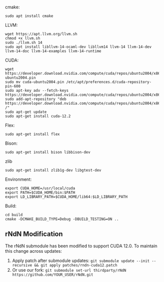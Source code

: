 cmake:
```
sudo apt install cmake
```

LLVM:
```
wget https://apt.llvm.org/llvm.sh
chmod +x llvm.sh
sudo ./llvm.sh 14
sudo apt install libllvm-14-ocaml-dev libllvm14 llvm-14 llvm-14-dev llvm-14-doc llvm-14-examples llvm-14-runtime
```

CUDA:
```
wget https://developer.download.nvidia.com/compute/cuda/repos/ubuntu2004/x86_64/cuda-ubuntu2004.pin
sudo mv cuda-ubuntu2004.pin /etc/apt/preferences.d/cuda-repository-pin-600
sudo apt-key adv --fetch-keys https://developer.download.nvidia.com/compute/cuda/repos/ubuntu2004/x86_64/3bf863cc.pub
sudo add-apt-repository "deb https://developer.download.nvidia.com/compute/cuda/repos/ubuntu2004/x86_64/ /"
sudo apt-get update
sudo apt-get install cuda-12.2
```

Flex:
```
sudo apt-get install flex
```

Bison:
```
sudo apt-get install bison libbison-dev
```

zlib
```
sudo apt-get install zlib1g-dev libgtest-dev
```
Environment:
```
export CUDA_HOME=/usr/local/cuda
export PATH=$CUDA_HOME/bin:$PATH
export LD_LIBRARY_PATH=$CUDA_HOME/lib64:$LD_LIBRARY_PATH
```


Build:
```
cd build
cmake -DCMAKE_BUILD_TYPE=Debug -DBUILD_TESTING=ON ..
```

## rNdN Modification
The rNdN submodule has been modified to support CUDA 12.0. To maintain
this change across updates:
1. Apply patch after submodule updates:
   `git submodule update --init --recursive && git apply patches/rndn-cuda12.patch`
2. Or use our fork: `git submodule set-url thirdparty/rNdN https://github.com/YOUR_USER/rNdN.git`


